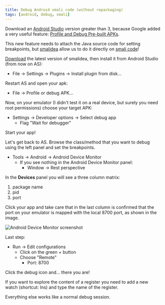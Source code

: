 ```yaml
---
title: Debug Android smali code (without repackaging)
tags: [android, debug, smali]
---
```


Download an [Android Studio](https://developer.android.com/studio/index.html) version greater than 3, because Google added a very useful feature: [Profile and Debug Pre-built APKs](https://developer.android.com/studio/debug/apk-debugger.html).

This new feature needs to attach the Java source code for setting breakpoints, but [smalidea](https://github.com/JesusFreke/smali/wiki/smalidea) allow us to do it directly on [smali code](https://github.com/JesusFreke/smali/wiki)!

[Download](https://bitbucket.org/JesusFreke/smali/downloads/) the latest version of smalidea, then install it from Android Studio (from now on AS):

* File -> Settings -> Plugins -> Install plugin from disk...

Restart AS and open your apk:

* File -> Profile or debug APK...

Now, on your emulator (I didn't test it on a real device, but surely you need root permissions) choose your target APK:

* Settings -> Developer options -> Select debug app
  * Flag "Wait for debugger"

Start your app!

Let's get back to AS. Browse the class/method that you want to debug using the left panel and set the breakpoints.

* Tools -> Android -> Android Device Monitor
  * If you see nothing in the  Android Device Monitor panel:
    * Window -> Rest perspective

In the **Devices** panel you will see a three column matrix:

1. package name
2. pid
3. port

Click your app and take care that in the last column is confirmed that the port on your emulator is mapped with the local 8700 port, as shown in the image.

![Android Device Monitor screenshot](https://packmad.github.io/images/postimgs/adm.png)

Last step:

* Run -> Edit configurations
  * Click on the green + button
  * Choose "Remote"
    * Port: 8700

Click the debug icon and... there you are!

If you want to explore the content of a register you need to add a new watch (shortcut: Ins) and type the name of the register.

Everything else works like a normal debug session.
